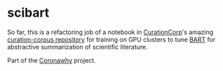 # scibart

So far, this is a refactoring job of a notebook in [CurationCorp](https://github.com/CurationCorp)'s amazing [curation-corpus repository](https://github.com/CurationCorp/curation-corpus) for training on GPU clusters to tune [BART](https://arxiv.org/abs/1910.13461) for abstractive summarization of scientific literature.

Part of the [Coronawhy](http://coronawhy.com) project.
